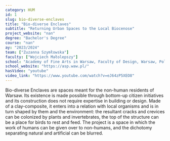 ```yaml
---
category: HUM
id: 1
slug: bio-diverse-enclaves
title: "Bio-diverse Enclaves"
subtitle: "Returning Urban Spaces to the Local Biocenose"
project_website: "nan"
degree: "Bachelor's Degree"
course: "nan"
ay: "2023/2024"
team: ["Zuzanna Szymłowska"]
faculty: ["Wojciech Małolepszy"]
school: "Academy of Fine Arts in Warsaw, Faculty of Design, Warsaw, Poland"
school_website: "https://asp.waw.pl/"
hasVideo: "youtube"
video_link: "https://www.youtube.com/watch?v=eJ64zP5XEO8"
---
```


Bio-diverse Enclaves are spaces meant for the non-human residents of Warsaw. Its existence is made possible through bottom-up citizen initiatives and its construction does not require expertise in building or design. Made of a clay-composite, it enters into a relation with local organisms and is in turn shaped by them and the environment: the resultant cracks and crevices can be colonized by plants and invertebrates, the top of the structure can be a place for birds to rest and feed. The project is a space in which the work of humans can be given over to non-humans, and the dichotomy separating natural and artificial can be blurred.
